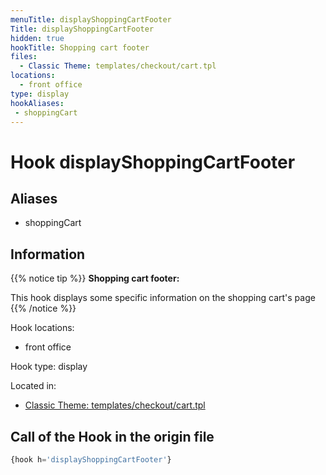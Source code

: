 ```yaml
---
menuTitle: displayShoppingCartFooter
Title: displayShoppingCartFooter
hidden: true
hookTitle: Shopping cart footer
files:
  - Classic Theme: templates/checkout/cart.tpl
locations:
  - front office
type: display
hookAliases:
 - shoppingCart
---
```


# Hook displayShoppingCartFooter

## Aliases
 
 - shoppingCart



## Information

{{% notice tip %}}
**Shopping cart footer:** 

This hook displays some specific information on the shopping cart's page
{{% /notice %}}

Hook locations: 
  - front office

Hook type: display

Located in: 
  - [Classic Theme: templates/checkout/cart.tpl](https://github.com/PrestaShop/classic-theme/blob/develop/templates/checkout/cart.tpl)

## Call of the Hook in the origin file

```php
{hook h='displayShoppingCartFooter'}
```